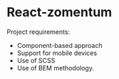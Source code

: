 # React-zomentum

Project requirements:

- Component-based approach
- Support for mobile devices
- Use of SСSS
- Use of BEM methodology.
